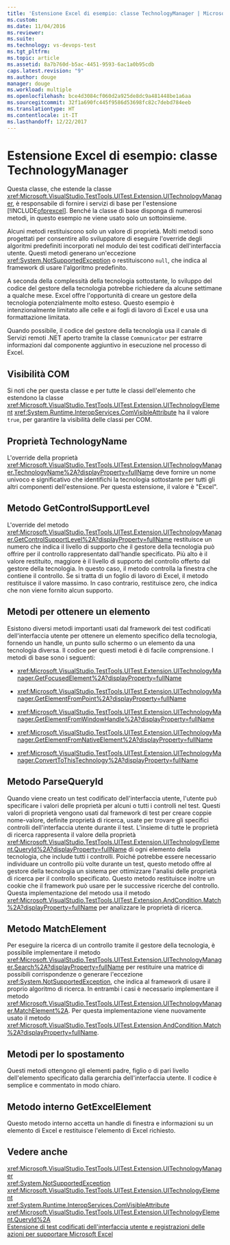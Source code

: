 ```yaml
---
title: 'Estensione Excel di esempio: classe TechnologyManager | Microsoft Docs'
ms.custom: 
ms.date: 11/04/2016
ms.reviewer: 
ms.suite: 
ms.technology: vs-devops-test
ms.tgt_pltfrm: 
ms.topic: article
ms.assetid: 8a7b760d-b5ac-4451-9593-6ac1a0b95cdb
caps.latest.revision: "9"
ms.author: douge
manager: douge
ms.workload: multiple
ms.openlocfilehash: bce4d3084cf060d2a925de8dc9a481448be1a6aa
ms.sourcegitcommit: 32f1a690fc445f9586d53698fc82c7debd784eeb
ms.translationtype: HT
ms.contentlocale: it-IT
ms.lasthandoff: 12/22/2017
---
```

# <a name="sample-excel-extension-technologymanager-class"></a>Estensione Excel di esempio: classe TechnologyManager
Questa classe, che estende la classe <xref:Microsoft.VisualStudio.TestTools.UITest.Extension.UITechnologyManager>, è responsabile di fornire i servizi di base per l'estensione [!INCLUDE[ofprexcel](../test/includes/ofprexcel_md.md)]. Benché la classe di base disponga di numerosi metodi, in questo esempio ne viene usato solo un sottoinsieme.  
  
 Alcuni metodi restituiscono solo un valore di proprietà. Molti metodi sono progettati per consentire allo sviluppatore di eseguire l'override degli algoritmi predefiniti incorporati nel modulo dei test codificati dell'interfaccia utente. Questi metodi generano un'eccezione <xref:System.NotSupportedException> o restituiscono `null`, che indica al framework di usare l'algoritmo predefinito.  
  
 A seconda della complessità della tecnologia sottostante, lo sviluppo del codice del gestore della tecnologia potrebbe richiedere da alcune settimane a qualche mese. Excel offre l'opportunità di creare un gestore della tecnologia potenzialmente molto esteso. Questo esempio è intenzionalmente limitato alle celle e ai fogli di lavoro di Excel e usa una formattazione limitata.  
  
 Quando possibile, il codice del gestore della tecnologia usa il canale di Servizi remoti .NET aperto tramite la classe `Communicator` per estrarre informazioni dal componente aggiuntivo in esecuzione nel processo di Excel.  
  
## <a name="com-visibility"></a>Visibilità COM  
 Si noti che per questa classe e per tutte le classi dell'elemento che estendono la classe <xref:Microsoft.VisualStudio.TestTools.UITest.Extension.UITechnologyElement> <xref:System.Runtime.InteropServices.ComVisibleAttribute> ha il valore `true`, per garantire la visibilità delle classi per COM.  
  
## <a name="technologyname-property"></a>Proprietà TechnologyName  
 L'override della proprietà <xref:Microsoft.VisualStudio.TestTools.UITest.Extension.UITechnologyManager.TechnologyName%2A?displayProperty=fullName> deve fornire un nome univoco e significativo che identifichi la tecnologia sottostante per tutti gli altri componenti dell'estensione. Per questa estensione, il valore è "Excel".  
  
## <a name="getcontrolsupportlevel-method"></a>Metodo GetControlSupportLevel  
 L'override del metodo <xref:Microsoft.VisualStudio.TestTools.UITest.Extension.UITechnologyManager.GetControlSupportLevel%2A?displayProperty=fullName> restituisce un numero che indica il livello di supporto che il gestore della tecnologia può offrire per il controllo rappresentato dall'handle specificato. Più alto è il valore restituito, maggiore è il livello di supporto del controllo offerto dal gestore della tecnologia. In questo caso, il metodo controlla la finestra che contiene il controllo. Se si tratta di un foglio di lavoro di Excel, il metodo restituisce il valore massimo. In caso contrario, restituisce zero, che indica che non viene fornito alcun supporto.  
  
## <a name="methods-to-get-an-element"></a>Metodi per ottenere un elemento  
 Esistono diversi metodi importanti usati dal framework dei test codificati dell'interfaccia utente per ottenere un elemento specifico della tecnologia, fornendo un handle, un punto sullo schermo o un elemento da una tecnologia diversa. Il codice per questi metodi è di facile comprensione. I metodi di base sono i seguenti:  
  
-   <xref:Microsoft.VisualStudio.TestTools.UITest.Extension.UITechnologyManager.GetFocusedElement%2A?displayProperty=fullName>  
  
-   <xref:Microsoft.VisualStudio.TestTools.UITest.Extension.UITechnologyManager.GetElementFromPoint%2A?displayProperty=fullName>  
  
-   <xref:Microsoft.VisualStudio.TestTools.UITest.Extension.UITechnologyManager.GetElementFromWindowHandle%2A?displayProperty=fullName>  
  
-   <xref:Microsoft.VisualStudio.TestTools.UITest.Extension.UITechnologyManager.GetElementFromNativeElement%2A?displayProperty=fullName>  
  
-   <xref:Microsoft.VisualStudio.TestTools.UITest.Extension.UITechnologyManager.ConvertToThisTechnology%2A?displayProperty=fullName>  
  
## <a name="parsequeryid-method"></a>Metodo ParseQueryId  
 Quando viene creato un test codificato dell'interfaccia utente, l'utente può specificare i valori delle proprietà per alcuni o tutti i controlli nel test. Questi valori di proprietà vengono usati dal framework di test per creare coppie nome-valore, definite proprietà di ricerca, usate per trovare gli specifici controlli dell'interfaccia utente durante il test. L'insieme di tutte le proprietà di ricerca rappresenta il valore della proprietà <xref:Microsoft.VisualStudio.TestTools.UITest.Extension.UITechnologyElement.QueryId%2A?displayProperty=fullName> di ogni elemento della tecnologia, che include tutti i controlli. Poiché potrebbe essere necessario individuare un controllo più volte durante un test, questo metodo offre al gestore della tecnologia un sistema per ottimizzare l'analisi delle proprietà di ricerca per il controllo specificato. Questo metodo restituisce inoltre un cookie che il framework può usare per le successive ricerche del controllo. Questa implementazione del metodo usa il metodo <xref:Microsoft.VisualStudio.TestTools.UITest.Extension.AndCondition.Match%2A?displayProperty=fullName> per analizzare le proprietà di ricerca.  
  
## <a name="matchelement-method"></a>Metodo MatchElement  
 Per eseguire la ricerca di un controllo tramite il gestore della tecnologia, è possibile implementare il metodo <xref:Microsoft.VisualStudio.TestTools.UITest.Extension.UITechnologyManager.Search%2A?displayProperty=fullName> per restituire una matrice di possibili corrispondenze o generare l'eccezione <xref:System.NotSupportedException>, che indica al framework di usare il proprio algoritmo di ricerca. In entrambi i casi è necessario implementare il metodo <xref:Microsoft.VisualStudio.TestTools.UITest.Extension.UITechnologyManager.MatchElement%2A>. Per questa implementazione viene nuovamente usato il metodo <xref:Microsoft.VisualStudio.TestTools.UITest.Extension.AndCondition.Match%2A?displayProperty=fullName>.  
  
## <a name="navigation-methods"></a>Metodi per lo spostamento  
 Questi metodi ottengono gli elementi padre, figlio o di pari livello dell'elemento specificato dalla gerarchia dell'interfaccia utente. Il codice è semplice e commentato in modo chiaro.  
  
## <a name="getexcelelement-internal-method"></a>Metodo interno GetExcelElement  
 Questo metodo interno accetta un handle di finestra e informazioni su un elemento di Excel e restituisce l'elemento di Excel richiesto.  
  
## <a name="see-also"></a>Vedere anche  
 <xref:Microsoft.VisualStudio.TestTools.UITest.Extension.UITechnologyManager>   
 <xref:System.NotSupportedException>   
 <xref:Microsoft.VisualStudio.TestTools.UITest.Extension.UITechnologyElement>   
 <xref:System.Runtime.InteropServices.ComVisibleAttribute>   
 <xref:Microsoft.VisualStudio.TestTools.UITest.Extension.UITechnologyElement.QueryId%2A>   
 [Estensione di test codificati dell'interfaccia utente e registrazioni delle azioni per supportare Microsoft Excel](../test/extending-coded-ui-tests-and-action-recordings-to-support-microsoft-excel.md)
